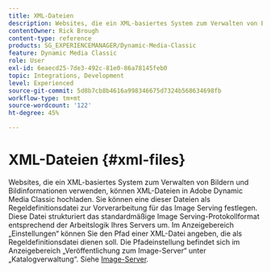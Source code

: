 ```yaml
---
title: XML-Dateien
description: Websites, die ein XML-basiertes System zum Verwalten von Bildern und Bildinformationen verwenden, können XML-Dateien in Adobe Dynamic Media Classic hochladen. Erfahren Sie mehr über XML-Dateien.
contentOwner: Rick Brough
content-type: reference
products: SG_EXPERIENCEMANAGER/Dynamic-Media-Classic
feature: Dynamic Media Classic
role: User
exl-id: 6eaecd25-7de3-492c-81e0-86a78145feb0
topic: Integrations, Development
level: Experienced
source-git-commit: 5d8b7cb8b4616a998346675d7324b568634698fb
workflow-type: tm+mt
source-wordcount: '122'
ht-degree: 45%

---
```


# XML-Dateien {#xml-files}

Websites, die ein XML-basiertes System zum Verwalten von Bildern und Bildinformationen verwenden, können XML-Dateien in Adobe Dynamic Media Classic hochladen. Sie können eine dieser Dateien als Regeldefinitionsdatei zur Vorverarbeitung für das Image Serving festlegen. Diese Datei strukturiert das standardmäßige Image Serving-Protokollformat entsprechend der Arbeitslogik Ihres Servers um. Im Anzeigebereich „Einstellungen“ können Sie den Pfad einer XML-Datei angeben, die als Regeldefinitionsdatei dienen soll. Die Pfadeinstellung befindet sich im Anzeigebereich „Veröffentlichung zum Image-Server“ unter „Katalogverwaltung“. Siehe [Image-Server](publish-setup.md#image_server).
